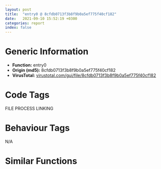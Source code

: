 ```yaml
---
layout: post
title:  "entry0 @ 8cfdb0713f3b8f9b0a5ef775f40cf182"
date:   2021-09-10 15:52:19 +0300
categories: report
index: false
---
```


# Generic Information
- **Function:** entry0
- **Origin (md5):** 8cfdb0713f3b8f9b0a5ef775f40cf182
- **VirusTotal:** [virustotal.com/gui/file/8cfdb0713f3b8f9b0a5ef775f40cf182][virustotal_ref]

# Code Tags
<span class="tag" id="FILE">FILE</span>
<span class="tag" id="PROCESS">PROCESS</span>
<span class="tag" id="LINKING">LINKING</span>


# Behaviour Tags
<span class="bhv-tag" id="na">N/A</span>

# Similar Functions
<script type="text/javascript" src="https://www.gstatic.com/charts/loader.js"></script>
<script type="text/javascript">

    google.charts.load('current', {'packages':['corechart']});
    google.charts.setOnLoadCallback(drawChart);

    function drawChart() {
    var data = new google.visualization.DataTable();
        data.addColumn('number', 'X');
        data.addColumn('number', 'Y');
        data.addColumn({type: 'string', role: 'tooltip', 'p': {'html': true}});
        data.addColumn({'type': 'string', 'role': 'style'});
        
        data.addRows([
    [-81.70813751220703, 0.7081846594810486, '<b><a href="/report/entry0@8cfdb0713f3b8f9b0a5ef775f40cf182">entry0</a><br>@8cfdb0713f3b8f9b0a5ef775f40cf182</b><br>sub esp, 0x180<br>push ebx<br>push ebp<br>push esi<br>xor ebx, ebx<br>push edi<br>mov dword[esp+0x18], ebx<br>mov dword[esp+0x10], str.Error_writing_temporary_file._Make_sure_your_temp_folder_is_valid.<br>xor esi, esi<br>mov byte[esp+0x14], 0x20<br>call dword[sym.imp.COMCTL32.dll_InitCommonControls]<br>push 0x8001<br>call dword[sym.imp.KERNEL32.dll_SetErrorMode]<br>push ebx<br>call dword[sym.imp.ole32.dll_OleInitialize]<br>push 8<br>mov dword[0x42ec18], eax<br>call fcn.00405d2e<br>mov dword[0x42eb64], eax<br>push ebx<br>lea eax, [esp+0x34]<br>push 0x160<br>push eax<br>push ebx<br>push 0x428f98<br>call dword[sym.imp.SHELL32.dll_SHGetFileInfoA]<br>push str.NSIS_Error<br>push 0x42e360<br>call fcn.00405a0c<br>call dword[sym.imp.KERNEL32.dll_GetCommandLineA]<br>mov edi, 0x434000<br>push eax<br>push edi<br>call fcn.00405a0c<br>push ebx<br>call dword[sym.imp.KERNEL32.dll_GetModuleHandleA]<br>cmp byte[0x434000], 0x22<br>mov dword[0x42eb60], eax<br>mov eax, edi<br>jne 0x40319b<br>mov byte[esp+0x14], 0x22<br>mov eax, 0x434001<br>push dword[esp+0x14]<br>push eax<br>call fcn.0040552a<br>push eax<br>call dword[sym.imp.USER32.dll_CharNextA]<br>mov dword[esp+0x1c], eax<br>jmp 0x403215<br>cmp cl, 0x20<br>jne 0x4031bd<br>inc eax<br>cmp byte[eax], 0x20<br>je 0x4031b7<br>cmp byte[eax], 0x22<br>mov byte[esp+0x14], 0x20<br>jne 0x4031cd<br>inc eax<br>mov byte[esp+0x14], 0x22<br>cmp byte[eax], 0x2f<br>jne 0x403205<br>inc eax<br>cmp byte[eax], 0x53<br>jne 0x4031e6<br>mov cl, byte[eax+1]<br>or cl, 0x20<br>cmp cl, 0x20<br>jne 0x4031e6<br>or esi, 2<br>cmp dword[eax], 0x4352434e<br>jne 0x4031fc<br>mov cl, byte[eax+4]<br>or cl, 0x20<br>cmp cl, 0x20<br>jne 0x4031fc<br>or esi, 4<br>cmp dword[eax-2], 0x3d442f20<br>je 0x40321d<br>push dword[esp+0x14]<br>push eax<br>call fcn.0040552a<br>cmp byte[eax], 0x22<br>jne 0x403215<br>inc eax<br>mov cl, byte[eax]<br>cmp cl, bl<br>jne 0x4031b2<br>jmp 0x40322e<br>mov dword[eax-2], ebx<br>add eax, 2<br>push eax<br>push 0x434400<br>call fcn.00405a0c<br>mov ebp, 0x435400<br>push ebp<br>push 0x400<br>call dword[sym.imp.KERNEL32.dll_GetTempPathA]<br>call fcn.004030c6<br>test eax, eax<br>jne 0x403268<br>push 0x3fb<br>push ebp<br>call dword[sym.imp.KERNEL32.dll_GetWindowsDirectoryA]<br>push str.Temp<br>push ebp<br>call sub.KERNEL32.dll_lstrcatA<br>call fcn.004030c6<br>test eax, eax<br>je 0x4032e6<br>push 0x435000<br>call dword[sym.imp.KERNEL32.dll_DeleteFileA]<br>push esi<br>call fcn.00402c22<br>cmp eax, ebx<br>mov dword[esp+0x10], eax<br>jne 0x4032e6<br>cmp dword[0x42eb7c], ebx<br>je 0x4032d6<br>push ebx<br>push edi<br>call fcn.0040552a<br>mov esi, eax<br>jmp 0x40329d<br>cmp dword[esi], 0x3d3f5f20<br>je 0x4032a1<br>dec esi<br>cmp esi, edi<br>jae 0x403294<br>cmp esi, edi<br>mov dword[esp+0x10], str.Error_launching_installer<br>jb 0x403311<br>mov byte[esi], bl<br>add esi, 4<br>push esi<br>call fcn.004055e0<br>test eax, eax<br>je 0x4032e6<br>push esi<br>push 0x434400<br>call fcn.00405a0c<br>push esi<br>push 0x434800<br>call fcn.00405a0c<br>mov dword[esp+0x10], ebx<br>or dword[0x42ec0c], 0xffffffff<br>call fcn.00403555<br>mov dword[esp+0x18], eax<br>call fcn.0040347b<br>call dword[sym.imp.ole32.dll_OleUninitialize]<br>cmp dword[esp+0x10], ebx<br>je 0x4033e0<br>push 0x200010<br>push dword[esp+0x14]<br>call fcn.004052cd<br>push 2<br>call dword[sym.imp.KERNEL32.dll_ExitProcess]<br>push str.nsu.tmp<br>push ebp<br>call sub.KERNEL32.dll_lstrcatA<br>mov esi, 0x434c00<br>push esi<br>push ebp<br>call dword[sym.imp.KERNEL32.dll_lstrcmpiA]<br>test eax, eax<br>je 0x4032e6<br>push ebx<br>push ebp<br>call dword[sym.imp.KERNEL32.dll_CreateDirectoryA]<br>push ebp<br>call dword[sym.imp.KERNEL32.dll_SetCurrentDirectoryA]<br>cmp byte[0x434400], bl<br>jne 0x40334f<br>push esi<br>push 0x434400<br>call fcn.00405a0c<br>push dword[esp+0x1c]<br>push section..ndata<br>call fcn.00405a0c<br>push 0x1a<br>mov word[0x42f400], 0x41<br>pop edi<br>mov esi, 0x428b98<br>mov eax, dword[0x42eb70]<br>push dword[eax+0x120]<br>push esi<br>call fcn.00405a2e<br>push esi<br>call dword[sym.imp.KERNEL32.dll_DeleteFileA]<br>cmp dword[esp+0x10], ebx<br>je 0x4033cb<br>push 1<br>push esi<br>push 0x435c00<br>call dword[sym.imp.KERNEL32.dll_CopyFileA]<br>test eax, eax<br>je 0x4033cb<br>push ebx<br>push esi<br>call fcn.0040575a<br>mov eax, dword[0x42eb70]<br>push dword[eax+0x124]<br>push esi<br>call fcn.00405a2e<br>push esi<br>call fcn.0040526c<br>cmp eax, ebx<br>je 0x4033cb<br>push eax<br>call dword[sym.imp.KERNEL32.dll_CloseHandle]<br>mov dword[esp+0x10], ebx<br>inc byte[0x42f400]<br>dec edi<br>jne 0x40336e<br>push ebx<br>push ebp<br>call fcn.0040575a<br>jmp 0x4032e6<br>cmp dword[0x42ebf4], ebx<br>je 0x403463<br>push 3<br>call fcn.00405d2e<br>push 4<br>mov ebp, eax<br>call fcn.00405d2e<br>push 5<br>mov esi, eax<br>call fcn.00405d2e<br>cmp ebp, ebx<br>mov edi, eax<br>je 0x40344f<br>cmp esi, ebx<br>je 0x40344f<br>cmp edi, ebx<br>je 0x40344f<br>lea eax, [esp+0x1c]<br>push eax<br>push 0x28<br>call dword[sym.imp.KERNEL32.dll_GetCurrentProcess]<br>push eax<br>call ebp<br>test eax, eax<br>je 0x40344f<br>lea eax, [esp+0x24]<br>push eax<br>push str.SeShutdownPrivilege<br>push ebx<br>call esi<br>push ebx<br>push ebx<br>lea eax, [esp+0x28]<br>push ebx<br>push eax<br>push ebx<br>push dword[esp+0x30]<br>mov dword[esp+0x38], 1<br>mov dword[esp+0x44], 2<br>call edi<br>push ebx<br>push 2<br>call dword[sym.imp.USER32.dll_ExitWindowsEx]<br>test eax, eax<br>jne 0x403463<br>push 9<br>call fcn.0040140b<br>mov eax, dword[0x42ec0c]<br>cmp eax, 0xffffffff<br>je 0x403471<br>mov dword[esp+0x18], eax<br>push dword[esp+0x18]<br>call dword[sym.imp.KERNEL32.dll_ExitProcess]<br><eoc> ', 'point { fill-color: #e0440e; }'],
[-29.138076782226562, 62.22945022583008, '<b><a href="/report/entry0@cce7ba37a5ac487b09e8c8d292223615">entry0</a><br>@cce7ba37a5ac487b09e8c8d292223615</b><br>sub esp, 0x180<br>push ebx<br>push ebp<br>push esi<br>xor ebx, ebx<br>push edi<br>mov dword[esp+0x18], ebx<br>mov dword[esp+0x10], str.Error_writing_temporary_file._Make_sure_your_temp_folder_is_valid.<br>xor esi, esi<br>mov byte[esp+0x14], 0x20<br>call dword[sym.imp.COMCTL32.dll_InitCommonControls]<br>push 0x8001<br>call dword[sym.imp.KERNEL32.dll_SetErrorMode]<br>push ebx<br>call dword[sym.imp.ole32.dll_OleInitialize]<br>push 8<br>mov dword[0x423f58], eax<br>call fcn.00405e88<br>mov dword[0x423ea4], eax<br>push ebx<br>lea eax, [esp+0x34]<br>push 0x160<br>push eax<br>push ebx<br>push 0x41f458<br>call dword[sym.imp.SHELL32.dll_SHGetFileInfoA]<br>push str.NSIS_Error<br>push 0x4236a0<br>call fcn.00405b66<br>call dword[sym.imp.KERNEL32.dll_GetCommandLineA]<br>mov edi, 0x429000<br>push eax<br>push edi<br>call fcn.00405b66<br>push ebx<br>call dword[sym.imp.KERNEL32.dll_GetModuleHandleA]<br>cmp byte[0x429000], 0x22<br>mov dword[0x423ea0], eax<br>mov eax, edi<br>jne 0x4032dd<br>mov byte[esp+0x14], 0x22<br>mov eax, 0x429001<br>push dword[esp+0x14]<br>push eax<br>call fcn.00405684<br>push eax<br>call dword[sym.imp.USER32.dll_CharNextA]<br>mov dword[esp+0x1c], eax<br>jmp 0x403357<br>cmp cl, 0x20<br>jne 0x4032ff<br>inc eax<br>cmp byte[eax], 0x20<br>je 0x4032f9<br>cmp byte[eax], 0x22<br>mov byte[esp+0x14], 0x20<br>jne 0x40330f<br>inc eax<br>mov byte[esp+0x14], 0x22<br>cmp byte[eax], 0x2f<br>jne 0x403347<br>inc eax<br>cmp byte[eax], 0x53<br>jne 0x403328<br>mov cl, byte[eax+1]<br>or cl, 0x20<br>cmp cl, 0x20<br>jne 0x403328<br>or esi, 2<br>cmp dword[eax], 0x4352434e<br>jne 0x40333e<br>mov cl, byte[eax+4]<br>or cl, 0x20<br>cmp cl, 0x20<br>jne 0x40333e<br>or esi, 4<br>cmp dword[eax-2], 0x3d442f20<br>je 0x40335f<br>push dword[esp+0x14]<br>push eax<br>call fcn.00405684<br>cmp byte[eax], 0x22<br>jne 0x403357<br>inc eax<br>mov cl, byte[eax]<br>cmp cl, bl<br>jne 0x4032f4<br>jmp 0x403370<br>mov dword[eax-2], ebx<br>add eax, 2<br>push eax<br>push 0x429400<br>call fcn.00405b66<br>mov ebp, 0x42a400<br>push ebp<br>push 0x400<br>call dword[sym.imp.KERNEL32.dll_GetTempPathA]<br>call fcn.00403208<br>test eax, eax<br>jne 0x4033aa<br>push 0x3fb<br>push ebp<br>call dword[sym.imp.KERNEL32.dll_GetWindowsDirectoryA]<br>push str.Temp<br>push ebp<br>call sub.KERNEL32.dll_lstrcatA<br>call fcn.00403208<br>test eax, eax<br>je 0x403428<br>push 0x42a000<br>call dword[sym.imp.KERNEL32.dll_DeleteFileA]<br>push esi<br>call fcn.00402c72<br>cmp eax, ebx<br>mov dword[esp+0x10], eax<br>jne 0x403428<br>cmp dword[0x423ebc], ebx<br>je 0x403418<br>push ebx<br>push edi<br>call fcn.00405684<br>mov esi, eax<br>jmp 0x4033df<br>cmp dword[esi], 0x3d3f5f20<br>je 0x4033e3<br>dec esi<br>cmp esi, edi<br>jae 0x4033d6<br>cmp esi, edi<br>mov dword[esp+0x10], str.Error_launching_installer<br>jb 0x403453<br>mov byte[esi], bl<br>add esi, 4<br>push esi<br>call fcn.0040573a<br>test eax, eax<br>je 0x403428<br>push esi<br>push 0x429400<br>call fcn.00405b66<br>push esi<br>push 0x429800<br>call fcn.00405b66<br>mov dword[esp+0x10], ebx<br>or dword[0x423f4c], 0xffffffff<br>call fcn.004036af<br>mov dword[esp+0x18], eax<br>call fcn.004035bd<br>call dword[sym.imp.ole32.dll_OleUninitialize]<br>cmp dword[esp+0x10], ebx<br>je 0x403522<br>push 0x200010<br>push dword[esp+0x14]<br>call fcn.00405427<br>push 2<br>call dword[sym.imp.KERNEL32.dll_ExitProcess]<br>push str.nsu.tmp<br>push ebp<br>call sub.KERNEL32.dll_lstrcatA<br>mov esi, 0x429c00<br>push esi<br>push ebp<br>call dword[sym.imp.KERNEL32.dll_lstrcmpiA]<br>test eax, eax<br>je 0x403428<br>push ebx<br>push ebp<br>call dword[sym.imp.KERNEL32.dll_CreateDirectoryA]<br>push ebp<br>call dword[sym.imp.KERNEL32.dll_SetCurrentDirectoryA]<br>cmp byte[0x429400], bl<br>jne 0x403491<br>push esi<br>push 0x429400<br>call fcn.00405b66<br>push dword[esp+0x1c]<br>push section..ndata<br>call fcn.00405b66<br>push 0x1a<br>mov word[0x424400], 0x41<br>pop edi<br>mov esi, 0x41f058<br>mov eax, dword[0x423eb0]<br>push dword[eax+0x120]<br>push esi<br>call fcn.00405b88<br>push esi<br>call dword[sym.imp.KERNEL32.dll_DeleteFileA]<br>cmp dword[esp+0x10], ebx<br>je 0x40350d<br>push 1<br>push esi<br>push 0x42ac00<br>call dword[sym.imp.KERNEL32.dll_CopyFileA]<br>test eax, eax<br>je 0x40350d<br>push ebx<br>push esi<br>call fcn.004058b4<br>mov eax, dword[0x423eb0]<br>push dword[eax+0x124]<br>push esi<br>call fcn.00405b88<br>push esi<br>call fcn.004053c6<br>cmp eax, ebx<br>je 0x40350d<br>push eax<br>call dword[sym.imp.KERNEL32.dll_CloseHandle]<br>mov dword[esp+0x10], ebx<br>inc byte[0x424400]<br>dec edi<br>jne 0x4034b0<br>push ebx<br>push ebp<br>call fcn.004058b4<br>jmp 0x403428<br>cmp dword[0x423f34], ebx<br>je 0x4035a5<br>push 3<br>call fcn.00405e88<br>push 4<br>mov ebp, eax<br>call fcn.00405e88<br>push 5<br>mov esi, eax<br>call fcn.00405e88<br>cmp ebp, ebx<br>mov edi, eax<br>je 0x403591<br>cmp esi, ebx<br>je 0x403591<br>cmp edi, ebx<br>je 0x403591<br>lea eax, [esp+0x1c]<br>push eax<br>push 0x28<br>call dword[sym.imp.KERNEL32.dll_GetCurrentProcess]<br>push eax<br>call ebp<br>test eax, eax<br>je 0x403591<br>lea eax, [esp+0x24]<br>push eax<br>push str.SeShutdownPrivilege<br>push ebx<br>call esi<br>push ebx<br>push ebx<br>lea eax, [esp+0x28]<br>push ebx<br>push eax<br>push ebx<br>push dword[esp+0x30]<br>mov dword[esp+0x38], 1<br>mov dword[esp+0x44], 2<br>call edi<br>push ebx<br>push 2<br>call dword[sym.imp.USER32.dll_ExitWindowsEx]<br>test eax, eax<br>jne 0x4035a5<br>push 9<br>call fcn.0040140b<br>mov eax, dword[0x423f4c]<br>cmp eax, 0xffffffff<br>je 0x4035b3<br>mov dword[esp+0x18], eax<br>push dword[esp+0x18]<br>call dword[sym.imp.KERNEL32.dll_ExitProcess]<br><eoc> ', 'null'],
[13.127227783203125, -6.778687000274658, '<b><a href="/report/entry0@024d69b3dfb503973cce5c1700f282aa">entry0</a><br>@024d69b3dfb503973cce5c1700f282aa</b><br>sub esp, 0x180<br>push ebx<br>push ebp<br>push esi<br>xor ebx, ebx<br>push edi<br>mov dword[esp+0x18], ebx<br>mov dword[esp+0x10], str.Error_writing_temporary_file._Make_sure_your_temp_folder_is_valid.<br>xor esi, esi<br>mov byte[esp+0x14], 0x20<br>call dword[sym.imp.COMCTL32.dll_InitCommonControls]<br>push 0x8001<br>call dword[sym.imp.KERNEL32.dll_SetErrorMode]<br>push ebx<br>call dword[sym.imp.ole32.dll_OleInitialize]<br>push 8<br>mov dword[0x423f58], eax<br>call fcn.00405e88<br>mov dword[0x423ea4], eax<br>push ebx<br>lea eax, [esp+0x34]<br>push 0x160<br>push eax<br>push ebx<br>push 0x41f458<br>call dword[sym.imp.SHELL32.dll_SHGetFileInfoA]<br>push str.NSIS_Error<br>push 0x4236a0<br>call fcn.00405b66<br>call dword[sym.imp.KERNEL32.dll_GetCommandLineA]<br>mov edi, 0x429000<br>push eax<br>push edi<br>call fcn.00405b66<br>push ebx<br>call dword[sym.imp.KERNEL32.dll_GetModuleHandleA]<br>cmp byte[0x429000], 0x22<br>mov dword[0x423ea0], eax<br>mov eax, edi<br>jne 0x4032dd<br>mov byte[esp+0x14], 0x22<br>mov eax, 0x429001<br>push dword[esp+0x14]<br>push eax<br>call fcn.00405684<br>push eax<br>call dword[sym.imp.USER32.dll_CharNextA]<br>mov dword[esp+0x1c], eax<br>jmp 0x403357<br>cmp cl, 0x20<br>jne 0x4032ff<br>inc eax<br>cmp byte[eax], 0x20<br>je 0x4032f9<br>cmp byte[eax], 0x22<br>mov byte[esp+0x14], 0x20<br>jne 0x40330f<br>inc eax<br>mov byte[esp+0x14], 0x22<br>cmp byte[eax], 0x2f<br>jne 0x403347<br>inc eax<br>cmp byte[eax], 0x53<br>jne 0x403328<br>mov cl, byte[eax+1]<br>or cl, 0x20<br>cmp cl, 0x20<br>jne 0x403328<br>or esi, 2<br>cmp dword[eax], 0x4352434e<br>jne 0x40333e<br>mov cl, byte[eax+4]<br>or cl, 0x20<br>cmp cl, 0x20<br>jne 0x40333e<br>or esi, 4<br>cmp dword[eax-2], 0x3d442f20<br>je 0x40335f<br>push dword[esp+0x14]<br>push eax<br>call fcn.00405684<br>cmp byte[eax], 0x22<br>jne 0x403357<br>inc eax<br>mov cl, byte[eax]<br>cmp cl, bl<br>jne 0x4032f4<br>jmp 0x403370<br>mov dword[eax-2], ebx<br>add eax, 2<br>push eax<br>push 0x429400<br>call fcn.00405b66<br>mov ebp, 0x42a400<br>push ebp<br>push 0x400<br>call dword[sym.imp.KERNEL32.dll_GetTempPathA]<br>call fcn.00403208<br>test eax, eax<br>jne 0x4033aa<br>push 0x3fb<br>push ebp<br>call dword[sym.imp.KERNEL32.dll_GetWindowsDirectoryA]<br>push str.Temp<br>push ebp<br>call sub.KERNEL32.dll_lstrcatA<br>call fcn.00403208<br>test eax, eax<br>je 0x403428<br>push 0x42a000<br>call dword[sym.imp.KERNEL32.dll_DeleteFileA]<br>push esi<br>call fcn.00402c72<br>cmp eax, ebx<br>mov dword[esp+0x10], eax<br>jne 0x403428<br>cmp dword[0x423ebc], ebx<br>je 0x403418<br>push ebx<br>push edi<br>call fcn.00405684<br>mov esi, eax<br>jmp 0x4033df<br>cmp dword[esi], 0x3d3f5f20<br>je 0x4033e3<br>dec esi<br>cmp esi, edi<br>jae 0x4033d6<br>cmp esi, edi<br>mov dword[esp+0x10], str.Error_launching_installer<br>jb 0x403453<br>mov byte[esi], bl<br>add esi, 4<br>push esi<br>call fcn.0040573a<br>test eax, eax<br>je 0x403428<br>push esi<br>push 0x429400<br>call fcn.00405b66<br>push esi<br>push 0x429800<br>call fcn.00405b66<br>mov dword[esp+0x10], ebx<br>or dword[0x423f4c], 0xffffffff<br>call fcn.004036af<br>mov dword[esp+0x18], eax<br>call fcn.004035bd<br>call dword[sym.imp.ole32.dll_OleUninitialize]<br>cmp dword[esp+0x10], ebx<br>je 0x403522<br>push 0x200010<br>push dword[esp+0x14]<br>call fcn.00405427<br>push 2<br>call dword[sym.imp.KERNEL32.dll_ExitProcess]<br>push str.nsu.tmp<br>push ebp<br>call sub.KERNEL32.dll_lstrcatA<br>mov esi, 0x429c00<br>push esi<br>push ebp<br>call dword[sym.imp.KERNEL32.dll_lstrcmpiA]<br>test eax, eax<br>je 0x403428<br>push ebx<br>push ebp<br>call dword[sym.imp.KERNEL32.dll_CreateDirectoryA]<br>push ebp<br>call dword[sym.imp.KERNEL32.dll_SetCurrentDirectoryA]<br>cmp byte[0x429400], bl<br>jne 0x403491<br>push esi<br>push 0x429400<br>call fcn.00405b66<br>push dword[esp+0x1c]<br>push section..ndata<br>call fcn.00405b66<br>push 0x1a<br>mov word[0x424400], 0x41<br>pop edi<br>mov esi, 0x41f058<br>mov eax, dword[0x423eb0]<br>push dword[eax+0x120]<br>push esi<br>call fcn.00405b88<br>push esi<br>call dword[sym.imp.KERNEL32.dll_DeleteFileA]<br>cmp dword[esp+0x10], ebx<br>je 0x40350d<br>push 1<br>push esi<br>push 0x42ac00<br>call dword[sym.imp.KERNEL32.dll_CopyFileA]<br>test eax, eax<br>je 0x40350d<br>push ebx<br>push esi<br>call fcn.004058b4<br>mov eax, dword[0x423eb0]<br>push dword[eax+0x124]<br>push esi<br>call fcn.00405b88<br>push esi<br>call fcn.004053c6<br>cmp eax, ebx<br>je 0x40350d<br>push eax<br>call dword[sym.imp.KERNEL32.dll_CloseHandle]<br>mov dword[esp+0x10], ebx<br>inc byte[0x424400]<br>dec edi<br>jne 0x4034b0<br>push ebx<br>push ebp<br>call fcn.004058b4<br>jmp 0x403428<br>cmp dword[0x423f34], ebx<br>je 0x4035a5<br>push 3<br>call fcn.00405e88<br>push 4<br>mov ebp, eax<br>call fcn.00405e88<br>push 5<br>mov esi, eax<br>call fcn.00405e88<br>cmp ebp, ebx<br>mov edi, eax<br>je 0x403591<br>cmp esi, ebx<br>je 0x403591<br>cmp edi, ebx<br>je 0x403591<br>lea eax, [esp+0x1c]<br>push eax<br>push 0x28<br>call dword[sym.imp.KERNEL32.dll_GetCurrentProcess]<br>push eax<br>call ebp<br>test eax, eax<br>je 0x403591<br>lea eax, [esp+0x24]<br>push eax<br>push str.SeShutdownPrivilege<br>push ebx<br>call esi<br>push ebx<br>push ebx<br>lea eax, [esp+0x28]<br>push ebx<br>push eax<br>push ebx<br>push dword[esp+0x30]<br>mov dword[esp+0x38], 1<br>mov dword[esp+0x44], 2<br>call edi<br>push ebx<br>push 2<br>call dword[sym.imp.USER32.dll_ExitWindowsEx]<br>test eax, eax<br>jne 0x4035a5<br>push 9<br>call fcn.0040140b<br>mov eax, dword[0x423f4c]<br>cmp eax, 0xffffffff<br>je 0x4035b3<br>mov dword[esp+0x18], eax<br>push dword[esp+0x18]<br>call dword[sym.imp.KERNEL32.dll_ExitProcess]<br><eoc> ', 'null'],
[-22.769399642944336, 142.90113830566406, '<b><a href="/report/entry0@88c77a55c813a535f04a021f665ec5b4">entry0</a><br>@88c77a55c813a535f04a021f665ec5b4</b><br>sub esp, 0x180<br>push ebx<br>push ebp<br>push esi<br>xor ebx, ebx<br>push edi<br>mov dword[esp+0x18], ebx<br>mov dword[esp+0x10], str.Error_writing_temporary_file._Make_sure_your_temp_folder_is_valid.<br>xor esi, esi<br>mov byte[esp+0x14], 0x20<br>call dword[sym.imp.COMCTL32.dll_InitCommonControls]<br>push 0x8001<br>call dword[sym.imp.KERNEL32.dll_SetErrorMode]<br>push ebx<br>call dword[sym.imp.ole32.dll_OleInitialize]<br>push 8<br>mov dword[0x423f38], eax<br>call fcn.00405cff<br>mov dword[0x423e84], eax<br>push ebx<br>lea eax, [esp+0x34]<br>push 0x160<br>push eax<br>push ebx<br>push 0x41f430<br>call dword[sym.imp.SHELL32.dll_SHGetFileInfoA]<br>push str.NSIS_Error<br>push 0x423680<br>call fcn.004059dd<br>call dword[sym.imp.KERNEL32.dll_GetCommandLineA]<br>mov edi, 0x429000<br>push eax<br>push edi<br>call fcn.004059dd<br>push ebx<br>call dword[sym.imp.KERNEL32.dll_GetModuleHandleA]<br>cmp byte[0x429000], 0x22<br>mov dword[0x423e80], eax<br>mov eax, edi<br>jne 0x40316c<br>mov byte[esp+0x14], 0x22<br>mov eax, 0x429001<br>push dword[esp+0x14]<br>push eax<br>call fcn.004054fb<br>push eax<br>call dword[sym.imp.USER32.dll_CharNextA]<br>mov dword[esp+0x1c], eax<br>jmp 0x4031e6<br>cmp cl, 0x20<br>jne 0x40318e<br>inc eax<br>cmp byte[eax], 0x20<br>je 0x403188<br>cmp byte[eax], 0x22<br>mov byte[esp+0x14], 0x20<br>jne 0x40319e<br>inc eax<br>mov byte[esp+0x14], 0x22<br>cmp byte[eax], 0x2f<br>jne 0x4031d6<br>inc eax<br>cmp byte[eax], 0x53<br>jne 0x4031b7<br>mov cl, byte[eax+1]<br>or cl, 0x20<br>cmp cl, 0x20<br>jne 0x4031b7<br>or esi, 2<br>cmp dword[eax], 0x4352434e<br>jne 0x4031cd<br>mov cl, byte[eax+4]<br>or cl, 0x20<br>cmp cl, 0x20<br>jne 0x4031cd<br>or esi, 4<br>cmp dword[eax-2], 0x3d442f20<br>je 0x4031ee<br>push dword[esp+0x14]<br>push eax<br>call fcn.004054fb<br>cmp byte[eax], 0x22<br>jne 0x4031e6<br>inc eax<br>mov cl, byte[eax]<br>cmp cl, bl<br>jne 0x403183<br>jmp 0x4031ff<br>mov dword[eax-2], ebx<br>add eax, 2<br>push eax<br>push 0x429400<br>call fcn.004059dd<br>mov ebp, 0x42a400<br>push ebp<br>push 0x400<br>call dword[sym.imp.KERNEL32.dll_GetTempPathA]<br>call fcn.00403097<br>test eax, eax<br>jne 0x403239<br>push 0x3fb<br>push ebp<br>call dword[sym.imp.KERNEL32.dll_GetWindowsDirectoryA]<br>push str.Temp<br>push ebp<br>call sub.KERNEL32.dll_lstrcatA<br>call fcn.00403097<br>test eax, eax<br>je 0x4032b7<br>push 0x42a000<br>call dword[sym.imp.KERNEL32.dll_DeleteFileA]<br>push esi<br>call fcn.00402c22<br>cmp eax, ebx<br>mov dword[esp+0x10], eax<br>jne 0x4032b7<br>cmp dword[0x423e9c], ebx<br>je 0x4032a7<br>push ebx<br>push edi<br>call fcn.004054fb<br>mov esi, eax<br>jmp 0x40326e<br>cmp dword[esi], 0x3d3f5f20<br>je 0x403272<br>dec esi<br>cmp esi, edi<br>jae 0x403265<br>cmp esi, edi<br>mov dword[esp+0x10], str.Error_launching_installer<br>jb 0x4032e2<br>mov byte[esi], bl<br>add esi, 4<br>push esi<br>call fcn.004055b1<br>test eax, eax<br>je 0x4032b7<br>push esi<br>push 0x429400<br>call fcn.004059dd<br>push esi<br>push 0x429800<br>call fcn.004059dd<br>mov dword[esp+0x10], ebx<br>or dword[0x423f2c], 0xffffffff<br>call fcn.00403526<br>mov dword[esp+0x18], eax<br>call fcn.0040344c<br>call dword[sym.imp.ole32.dll_OleUninitialize]<br>cmp dword[esp+0x10], ebx<br>je 0x4033b1<br>push 0x200010<br>push dword[esp+0x14]<br>call fcn.0040529e<br>push 2<br>call dword[sym.imp.KERNEL32.dll_ExitProcess]<br>push str.nsu.tmp<br>push ebp<br>call sub.KERNEL32.dll_lstrcatA<br>mov esi, 0x429c00<br>push esi<br>push ebp<br>call dword[sym.imp.KERNEL32.dll_lstrcmpiA]<br>test eax, eax<br>je 0x4032b7<br>push ebx<br>push ebp<br>call dword[sym.imp.KERNEL32.dll_CreateDirectoryA]<br>push ebp<br>call dword[sym.imp.KERNEL32.dll_SetCurrentDirectoryA]<br>cmp byte[0x429400], bl<br>jne 0x403320<br>push esi<br>push 0x429400<br>call fcn.004059dd<br>push dword[esp+0x1c]<br>push section..ndata<br>call fcn.004059dd<br>push 0x1a<br>mov word[0x424400], 0x41<br>pop edi<br>mov esi, 0x41f030<br>mov eax, dword[0x423e90]<br>push dword[eax+0x120]<br>push esi<br>call fcn.004059ff<br>push esi<br>call dword[sym.imp.KERNEL32.dll_DeleteFileA]<br>cmp dword[esp+0x10], ebx<br>je 0x40339c<br>push 1<br>push esi<br>push 0x42ac00<br>call dword[sym.imp.KERNEL32.dll_CopyFileA]<br>test eax, eax<br>je 0x40339c<br>push ebx<br>push esi<br>call fcn.0040572b<br>mov eax, dword[0x423e90]<br>push dword[eax+0x124]<br>push esi<br>call fcn.004059ff<br>push esi<br>call fcn.0040523d<br>cmp eax, ebx<br>je 0x40339c<br>push eax<br>call dword[sym.imp.KERNEL32.dll_CloseHandle]<br>mov dword[esp+0x10], ebx<br>inc byte[0x424400]<br>dec edi<br>jne 0x40333f<br>push ebx<br>push ebp<br>call fcn.0040572b<br>jmp 0x4032b7<br>cmp dword[0x423f14], ebx<br>je 0x403434<br>push 3<br>call fcn.00405cff<br>push 4<br>mov ebp, eax<br>call fcn.00405cff<br>push 5<br>mov esi, eax<br>call fcn.00405cff<br>cmp ebp, ebx<br>mov edi, eax<br>je 0x403420<br>cmp esi, ebx<br>je 0x403420<br>cmp edi, ebx<br>je 0x403420<br>lea eax, [esp+0x1c]<br>push eax<br>push 0x28<br>call dword[sym.imp.KERNEL32.dll_GetCurrentProcess]<br>push eax<br>call ebp<br>test eax, eax<br>je 0x403420<br>lea eax, [esp+0x24]<br>push eax<br>push str.SeShutdownPrivilege<br>push ebx<br>call esi<br>push ebx<br>push ebx<br>lea eax, [esp+0x28]<br>push ebx<br>push eax<br>push ebx<br>push dword[esp+0x30]<br>mov dword[esp+0x38], 1<br>mov dword[esp+0x44], 2<br>call edi<br>push ebx<br>push 2<br>call dword[sym.imp.USER32.dll_ExitWindowsEx]<br>test eax, eax<br>jne 0x403434<br>push 9<br>call fcn.0040140b<br>mov eax, dword[0x423f2c]<br>cmp eax, 0xffffffff<br>je 0x403442<br>mov dword[esp+0x18], eax<br>push dword[esp+0x18]<br>call dword[sym.imp.KERNEL32.dll_ExitProcess]<br><eoc> ', 'null'],
[49.55325698852539, 81.10150146484375, '<b><a href="/report/entry0@3a780067b4fcdbc523bd6f0e3b89f181">entry0</a><br>@3a780067b4fcdbc523bd6f0e3b89f181</b><br>sub esp, 0x180<br>push ebx<br>push ebp<br>push esi<br>xor ebx, ebx<br>push edi<br>mov dword[esp+0x18], ebx<br>mov dword[esp+0x10], str.Error_writing_temporary_file._Make_sure_your_temp_folder_is_valid.<br>xor esi, esi<br>mov byte[esp+0x14], 0x20<br>call dword[sym.imp.COMCTL32.dll_InitCommonControls]<br>push 0x8001<br>call dword[sym.imp.KERNEL32.dll_SetErrorMode]<br>push ebx<br>call dword[sym.imp.ole32.dll_OleInitialize]<br>push 8<br>mov dword[0x423f58], eax<br>call fcn.00405e88<br>mov dword[0x423ea4], eax<br>push ebx<br>lea eax, [esp+0x34]<br>push 0x160<br>push eax<br>push ebx<br>push 0x41f458<br>call dword[sym.imp.SHELL32.dll_SHGetFileInfoA]<br>push str.NSIS_Error<br>push 0x4236a0<br>call fcn.00405b66<br>call dword[sym.imp.KERNEL32.dll_GetCommandLineA]<br>mov edi, 0x429000<br>push eax<br>push edi<br>call fcn.00405b66<br>push ebx<br>call dword[sym.imp.KERNEL32.dll_GetModuleHandleA]<br>cmp byte[0x429000], 0x22<br>mov dword[0x423ea0], eax<br>mov eax, edi<br>jne 0x4032dd<br>mov byte[esp+0x14], 0x22<br>mov eax, 0x429001<br>push dword[esp+0x14]<br>push eax<br>call fcn.00405684<br>push eax<br>call dword[sym.imp.USER32.dll_CharNextA]<br>mov dword[esp+0x1c], eax<br>jmp 0x403357<br>cmp cl, 0x20<br>jne 0x4032ff<br>inc eax<br>cmp byte[eax], 0x20<br>je 0x4032f9<br>cmp byte[eax], 0x22<br>mov byte[esp+0x14], 0x20<br>jne 0x40330f<br>inc eax<br>mov byte[esp+0x14], 0x22<br>cmp byte[eax], 0x2f<br>jne 0x403347<br>inc eax<br>cmp byte[eax], 0x53<br>jne 0x403328<br>mov cl, byte[eax+1]<br>or cl, 0x20<br>cmp cl, 0x20<br>jne 0x403328<br>or esi, 2<br>cmp dword[eax], 0x4352434e<br>jne 0x40333e<br>mov cl, byte[eax+4]<br>or cl, 0x20<br>cmp cl, 0x20<br>jne 0x40333e<br>or esi, 4<br>cmp dword[eax-2], 0x3d442f20<br>je 0x40335f<br>push dword[esp+0x14]<br>push eax<br>call fcn.00405684<br>cmp byte[eax], 0x22<br>jne 0x403357<br>inc eax<br>mov cl, byte[eax]<br>cmp cl, bl<br>jne 0x4032f4<br>jmp 0x403370<br>mov dword[eax-2], ebx<br>add eax, 2<br>push eax<br>push 0x429400<br>call fcn.00405b66<br>mov ebp, 0x42a400<br>push ebp<br>push 0x400<br>call dword[sym.imp.KERNEL32.dll_GetTempPathA]<br>call fcn.00403208<br>test eax, eax<br>jne 0x4033aa<br>push 0x3fb<br>push ebp<br>call dword[sym.imp.KERNEL32.dll_GetWindowsDirectoryA]<br>push str.Temp<br>push ebp<br>call sub.KERNEL32.dll_lstrcatA<br>call fcn.00403208<br>test eax, eax<br>je 0x403428<br>push 0x42a000<br>call dword[sym.imp.KERNEL32.dll_DeleteFileA]<br>push esi<br>call fcn.00402c72<br>cmp eax, ebx<br>mov dword[esp+0x10], eax<br>jne 0x403428<br>cmp dword[0x423ebc], ebx<br>je 0x403418<br>push ebx<br>push edi<br>call fcn.00405684<br>mov esi, eax<br>jmp 0x4033df<br>cmp dword[esi], 0x3d3f5f20<br>je 0x4033e3<br>dec esi<br>cmp esi, edi<br>jae 0x4033d6<br>cmp esi, edi<br>mov dword[esp+0x10], str.Error_launching_installer<br>jb 0x403453<br>mov byte[esi], bl<br>add esi, 4<br>push esi<br>call fcn.0040573a<br>test eax, eax<br>je 0x403428<br>push esi<br>push 0x429400<br>call fcn.00405b66<br>push esi<br>push 0x429800<br>call fcn.00405b66<br>mov dword[esp+0x10], ebx<br>or dword[0x423f4c], 0xffffffff<br>call fcn.004036af<br>mov dword[esp+0x18], eax<br>call fcn.004035bd<br>call dword[sym.imp.ole32.dll_OleUninitialize]<br>cmp dword[esp+0x10], ebx<br>je 0x403522<br>push 0x200010<br>push dword[esp+0x14]<br>call fcn.00405427<br>push 2<br>call dword[sym.imp.KERNEL32.dll_ExitProcess]<br>push str.nsu.tmp<br>push ebp<br>call sub.KERNEL32.dll_lstrcatA<br>mov esi, 0x429c00<br>push esi<br>push ebp<br>call dword[sym.imp.KERNEL32.dll_lstrcmpiA]<br>test eax, eax<br>je 0x403428<br>push ebx<br>push ebp<br>call dword[sym.imp.KERNEL32.dll_CreateDirectoryA]<br>push ebp<br>call dword[sym.imp.KERNEL32.dll_SetCurrentDirectoryA]<br>cmp byte[0x429400], bl<br>jne 0x403491<br>push esi<br>push 0x429400<br>call fcn.00405b66<br>push dword[esp+0x1c]<br>push section..ndata<br>call fcn.00405b66<br>push 0x1a<br>mov word[0x424400], 0x41<br>pop edi<br>mov esi, 0x41f058<br>mov eax, dword[0x423eb0]<br>push dword[eax+0x120]<br>push esi<br>call fcn.00405b88<br>push esi<br>call dword[sym.imp.KERNEL32.dll_DeleteFileA]<br>cmp dword[esp+0x10], ebx<br>je 0x40350d<br>push 1<br>push esi<br>push 0x42ac00<br>call dword[sym.imp.KERNEL32.dll_CopyFileA]<br>test eax, eax<br>je 0x40350d<br>push ebx<br>push esi<br>call fcn.004058b4<br>mov eax, dword[0x423eb0]<br>push dword[eax+0x124]<br>push esi<br>call fcn.00405b88<br>push esi<br>call fcn.004053c6<br>cmp eax, ebx<br>je 0x40350d<br>push eax<br>call dword[sym.imp.KERNEL32.dll_CloseHandle]<br>mov dword[esp+0x10], ebx<br>inc byte[0x424400]<br>dec edi<br>jne 0x4034b0<br>push ebx<br>push ebp<br>call fcn.004058b4<br>jmp 0x403428<br>cmp dword[0x423f34], ebx<br>je 0x4035a5<br>push 3<br>call fcn.00405e88<br>push 4<br>mov ebp, eax<br>call fcn.00405e88<br>push 5<br>mov esi, eax<br>call fcn.00405e88<br>cmp ebp, ebx<br>mov edi, eax<br>je 0x403591<br>cmp esi, ebx<br>je 0x403591<br>cmp edi, ebx<br>je 0x403591<br>lea eax, [esp+0x1c]<br>push eax<br>push 0x28<br>call dword[sym.imp.KERNEL32.dll_GetCurrentProcess]<br>push eax<br>call ebp<br>test eax, eax<br>je 0x403591<br>lea eax, [esp+0x24]<br>push eax<br>push str.SeShutdownPrivilege<br>push ebx<br>call esi<br>push ebx<br>push ebx<br>lea eax, [esp+0x28]<br>push ebx<br>push eax<br>push ebx<br>push dword[esp+0x30]<br>mov dword[esp+0x38], 1<br>mov dword[esp+0x44], 2<br>call edi<br>push ebx<br>push 2<br>call dword[sym.imp.USER32.dll_ExitWindowsEx]<br>test eax, eax<br>jne 0x4035a5<br>push 9<br>call fcn.0040140b<br>mov eax, dword[0x423f4c]<br>cmp eax, 0xffffffff<br>je 0x4035b3<br>mov dword[esp+0x18], eax<br>push dword[esp+0x18]<br>call dword[sym.imp.KERNEL32.dll_ExitProcess]<br><eoc> ', 'null'],
[-103.89331817626953, 93.21544647216797, '<b><a href="/report/entry0@983fe9598b69120a048e4bbfe8d8764c">entry0</a><br>@983fe9598b69120a048e4bbfe8d8764c</b><br>sub esp, 0x180<br>push ebx<br>push ebp<br>push esi<br>xor ebx, ebx<br>push edi<br>mov dword[esp+0x18], ebx<br>mov dword[esp+0x10], str.Error_writing_temporary_file._Make_sure_your_temp_folder_is_valid.<br>xor esi, esi<br>mov byte[esp+0x14], 0x20<br>call dword[sym.imp.COMCTL32.dll_InitCommonControls]<br>push 0x8001<br>call dword[sym.imp.KERNEL32.dll_SetErrorMode]<br>push ebx<br>call dword[sym.imp.ole32.dll_OleInitialize]<br>push 8<br>mov dword[0x423f58], eax<br>call fcn.00405e88<br>mov dword[0x423ea4], eax<br>push ebx<br>lea eax, [esp+0x34]<br>push 0x160<br>push eax<br>push ebx<br>push 0x41f458<br>call dword[sym.imp.SHELL32.dll_SHGetFileInfoA]<br>push str.NSIS_Error<br>push 0x4236a0<br>call fcn.00405b66<br>call dword[sym.imp.KERNEL32.dll_GetCommandLineA]<br>mov edi, 0x429000<br>push eax<br>push edi<br>call fcn.00405b66<br>push ebx<br>call dword[sym.imp.KERNEL32.dll_GetModuleHandleA]<br>cmp byte[0x429000], 0x22<br>mov dword[0x423ea0], eax<br>mov eax, edi<br>jne 0x4032dd<br>mov byte[esp+0x14], 0x22<br>mov eax, 0x429001<br>push dword[esp+0x14]<br>push eax<br>call fcn.00405684<br>push eax<br>call dword[sym.imp.USER32.dll_CharNextA]<br>mov dword[esp+0x1c], eax<br>jmp 0x403357<br>cmp cl, 0x20<br>jne 0x4032ff<br>inc eax<br>cmp byte[eax], 0x20<br>je 0x4032f9<br>cmp byte[eax], 0x22<br>mov byte[esp+0x14], 0x20<br>jne 0x40330f<br>inc eax<br>mov byte[esp+0x14], 0x22<br>cmp byte[eax], 0x2f<br>jne 0x403347<br>inc eax<br>cmp byte[eax], 0x53<br>jne 0x403328<br>mov cl, byte[eax+1]<br>or cl, 0x20<br>cmp cl, 0x20<br>jne 0x403328<br>or esi, 2<br>cmp dword[eax], 0x4352434e<br>jne 0x40333e<br>mov cl, byte[eax+4]<br>or cl, 0x20<br>cmp cl, 0x20<br>jne 0x40333e<br>or esi, 4<br>cmp dword[eax-2], 0x3d442f20<br>je 0x40335f<br>push dword[esp+0x14]<br>push eax<br>call fcn.00405684<br>cmp byte[eax], 0x22<br>jne 0x403357<br>inc eax<br>mov cl, byte[eax]<br>cmp cl, bl<br>jne 0x4032f4<br>jmp 0x403370<br>mov dword[eax-2], ebx<br>add eax, 2<br>push eax<br>push 0x429400<br>call fcn.00405b66<br>mov ebp, 0x42a400<br>push ebp<br>push 0x400<br>call dword[sym.imp.KERNEL32.dll_GetTempPathA]<br>call fcn.00403208<br>test eax, eax<br>jne 0x4033aa<br>push 0x3fb<br>push ebp<br>call dword[sym.imp.KERNEL32.dll_GetWindowsDirectoryA]<br>push str.Temp<br>push ebp<br>call sub.KERNEL32.dll_lstrcatA<br>call fcn.00403208<br>test eax, eax<br>je 0x403428<br>push 0x42a000<br>call dword[sym.imp.KERNEL32.dll_DeleteFileA]<br>push esi<br>call fcn.00402c72<br>cmp eax, ebx<br>mov dword[esp+0x10], eax<br>jne 0x403428<br>cmp dword[0x423ebc], ebx<br>je 0x403418<br>push ebx<br>push edi<br>call fcn.00405684<br>mov esi, eax<br>jmp 0x4033df<br>cmp dword[esi], 0x3d3f5f20<br>je 0x4033e3<br>dec esi<br>cmp esi, edi<br>jae 0x4033d6<br>cmp esi, edi<br>mov dword[esp+0x10], str.Error_launching_installer<br>jb 0x403453<br>mov byte[esi], bl<br>add esi, 4<br>push esi<br>call fcn.0040573a<br>test eax, eax<br>je 0x403428<br>push esi<br>push 0x429400<br>call fcn.00405b66<br>push esi<br>push 0x429800<br>call fcn.00405b66<br>mov dword[esp+0x10], ebx<br>or dword[0x423f4c], 0xffffffff<br>call fcn.004036af<br>mov dword[esp+0x18], eax<br>call fcn.004035bd<br>call dword[sym.imp.ole32.dll_OleUninitialize]<br>cmp dword[esp+0x10], ebx<br>je 0x403522<br>push 0x200010<br>push dword[esp+0x14]<br>call fcn.00405427<br>push 2<br>call dword[sym.imp.KERNEL32.dll_ExitProcess]<br>push str.nsu.tmp<br>push ebp<br>call sub.KERNEL32.dll_lstrcatA<br>mov esi, 0x429c00<br>push esi<br>push ebp<br>call dword[sym.imp.KERNEL32.dll_lstrcmpiA]<br>test eax, eax<br>je 0x403428<br>push ebx<br>push ebp<br>call dword[sym.imp.KERNEL32.dll_CreateDirectoryA]<br>push ebp<br>call dword[sym.imp.KERNEL32.dll_SetCurrentDirectoryA]<br>cmp byte[0x429400], bl<br>jne 0x403491<br>push esi<br>push 0x429400<br>call fcn.00405b66<br>push dword[esp+0x1c]<br>push section..ndata<br>call fcn.00405b66<br>push 0x1a<br>mov word[0x424400], 0x41<br>pop edi<br>mov esi, 0x41f058<br>mov eax, dword[0x423eb0]<br>push dword[eax+0x120]<br>push esi<br>call fcn.00405b88<br>push esi<br>call dword[sym.imp.KERNEL32.dll_DeleteFileA]<br>cmp dword[esp+0x10], ebx<br>je 0x40350d<br>push 1<br>push esi<br>push 0x42ac00<br>call dword[sym.imp.KERNEL32.dll_CopyFileA]<br>test eax, eax<br>je 0x40350d<br>push ebx<br>push esi<br>call fcn.004058b4<br>mov eax, dword[0x423eb0]<br>push dword[eax+0x124]<br>push esi<br>call fcn.00405b88<br>push esi<br>call fcn.004053c6<br>cmp eax, ebx<br>je 0x40350d<br>push eax<br>call dword[sym.imp.KERNEL32.dll_CloseHandle]<br>mov dword[esp+0x10], ebx<br>inc byte[0x424400]<br>dec edi<br>jne 0x4034b0<br>push ebx<br>push ebp<br>call fcn.004058b4<br>jmp 0x403428<br>cmp dword[0x423f34], ebx<br>je 0x4035a5<br>push 3<br>call fcn.00405e88<br>push 4<br>mov ebp, eax<br>call fcn.00405e88<br>push 5<br>mov esi, eax<br>call fcn.00405e88<br>cmp ebp, ebx<br>mov edi, eax<br>je 0x403591<br>cmp esi, ebx<br>je 0x403591<br>cmp edi, ebx<br>je 0x403591<br>lea eax, [esp+0x1c]<br>push eax<br>push 0x28<br>call dword[sym.imp.KERNEL32.dll_GetCurrentProcess]<br>push eax<br>call ebp<br>test eax, eax<br>je 0x403591<br>lea eax, [esp+0x24]<br>push eax<br>push str.SeShutdownPrivilege<br>push ebx<br>call esi<br>push ebx<br>push ebx<br>lea eax, [esp+0x28]<br>push ebx<br>push eax<br>push ebx<br>push dword[esp+0x30]<br>mov dword[esp+0x38], 1<br>mov dword[esp+0x44], 2<br>call edi<br>push ebx<br>push 2<br>call dword[sym.imp.USER32.dll_ExitWindowsEx]<br>test eax, eax<br>jne 0x4035a5<br>push 9<br>call fcn.0040140b<br>mov eax, dword[0x423f4c]<br>cmp eax, 0xffffffff<br>je 0x4035b3<br>mov dword[esp+0x18], eax<br>push dword[esp+0x18]<br>call dword[sym.imp.KERNEL32.dll_ExitProcess]<br><eoc> ', 'null'],

        ]);

    var options = {
        title: 'Similarity Plot',
        legend: 'none',
        colors: ['#dedbd9', '#e6693e', '#ec8f6e', '#f3b49f', '#f6c7b6'],
        tooltip: {isHtml: true, trigger: 'both'},
        explorer: {
        actions: ["dragToZoom", "rightClickToReset"],
        },
        chartArea: {
        width: '80%',
        height: '80%'
        },
        width: '100%',
        height: '100%'
    };

    var chart = new google.visualization.ScatterChart(document.getElementById('chart_div'));

    chart.draw(data, options);
    }
    
</script>


<div id="chart_div" style="width: 100%px; height: 100%;"></div>

# Disassembled Code
{% highlight nasm %}

sub esp, 0x180
push ebx
push ebp
push esi
xor ebx, ebx
push edi
mov dword[esp+0x18], ebx
mov dword[esp+0x10], str.Error_writing_temporary_file._Make_sure_your_temp_folder_is_valid.
xor esi, esi
mov byte[esp+0x14], 0x20
call dword[sym.imp.COMCTL32.dll_InitCommonControls]
push 0x8001
call dword[sym.imp.KERNEL32.dll_SetErrorMode]
push ebx
call dword[sym.imp.ole32.dll_OleInitialize]
push 8
mov dword[0x42ec18], eax
call fcn.00405d2e
mov dword[0x42eb64], eax
push ebx
lea eax, [esp+0x34]
push 0x160
push eax
push ebx
push 0x428f98
call dword[sym.imp.SHELL32.dll_SHGetFileInfoA]
push str.NSIS_Error
push 0x42e360
call fcn.00405a0c
call dword[sym.imp.KERNEL32.dll_GetCommandLineA]
mov edi, 0x434000
push eax
push edi
call fcn.00405a0c
push ebx
call dword[sym.imp.KERNEL32.dll_GetModuleHandleA]
cmp byte[0x434000], 0x22
mov dword[0x42eb60], eax
mov eax, edi
jne 0x40319b
mov byte[esp+0x14], 0x22
mov eax, 0x434001
push dword[esp+0x14]
push eax
call fcn.0040552a
push eax
call dword[sym.imp.USER32.dll_CharNextA]
mov dword[esp+0x1c], eax
jmp 0x403215
cmp cl, 0x20
jne 0x4031bd
inc eax
cmp byte[eax], 0x20
je 0x4031b7
cmp byte[eax], 0x22
mov byte[esp+0x14], 0x20
jne 0x4031cd
inc eax
mov byte[esp+0x14], 0x22
cmp byte[eax], 0x2f
jne 0x403205
inc eax
cmp byte[eax], 0x53
jne 0x4031e6
mov cl, byte[eax+1]
or cl, 0x20
cmp cl, 0x20
jne 0x4031e6
or esi, 2
cmp dword[eax], 0x4352434e
jne 0x4031fc
mov cl, byte[eax+4]
or cl, 0x20
cmp cl, 0x20
jne 0x4031fc
or esi, 4
cmp dword[eax-2], 0x3d442f20
je 0x40321d
push dword[esp+0x14]
push eax
call fcn.0040552a
cmp byte[eax], 0x22
jne 0x403215
inc eax
mov cl, byte[eax]
cmp cl, bl
jne 0x4031b2
jmp 0x40322e
mov dword[eax-2], ebx
add eax, 2
push eax
push 0x434400
call fcn.00405a0c
mov ebp, 0x435400
push ebp
push 0x400
call dword[sym.imp.KERNEL32.dll_GetTempPathA]
call fcn.004030c6
test eax, eax
jne 0x403268
push 0x3fb
push ebp
call dword[sym.imp.KERNEL32.dll_GetWindowsDirectoryA]
push str.Temp
push ebp
call sub.KERNEL32.dll_lstrcatA
call fcn.004030c6
test eax, eax
je 0x4032e6
push 0x435000
call dword[sym.imp.KERNEL32.dll_DeleteFileA]
push esi
call fcn.00402c22
cmp eax, ebx
mov dword[esp+0x10], eax
jne 0x4032e6
cmp dword[0x42eb7c], ebx
je 0x4032d6
push ebx
push edi
call fcn.0040552a
mov esi, eax
jmp 0x40329d
cmp dword[esi], 0x3d3f5f20
je 0x4032a1
dec esi
cmp esi, edi
jae 0x403294
cmp esi, edi
mov dword[esp+0x10], str.Error_launching_installer
jb 0x403311
mov byte[esi], bl
add esi, 4
push esi
call fcn.004055e0
test eax, eax
je 0x4032e6
push esi
push 0x434400
call fcn.00405a0c
push esi
push 0x434800
call fcn.00405a0c
mov dword[esp+0x10], ebx
or dword[0x42ec0c], 0xffffffff
call fcn.00403555
mov dword[esp+0x18], eax
call fcn.0040347b
call dword[sym.imp.ole32.dll_OleUninitialize]
cmp dword[esp+0x10], ebx
je 0x4033e0
push 0x200010
push dword[esp+0x14]
call fcn.004052cd
push 2
call dword[sym.imp.KERNEL32.dll_ExitProcess]
push str.nsu.tmp
push ebp
call sub.KERNEL32.dll_lstrcatA
mov esi, 0x434c00
push esi
push ebp
call dword[sym.imp.KERNEL32.dll_lstrcmpiA]
test eax, eax
je 0x4032e6
push ebx
push ebp
call dword[sym.imp.KERNEL32.dll_CreateDirectoryA]
push ebp
call dword[sym.imp.KERNEL32.dll_SetCurrentDirectoryA]
cmp byte[0x434400], bl
jne 0x40334f
push esi
push 0x434400
call fcn.00405a0c
push dword[esp+0x1c]
push section..ndata
call fcn.00405a0c
push 0x1a
mov word[0x42f400], 0x41
pop edi
mov esi, 0x428b98
mov eax, dword[0x42eb70]
push dword[eax+0x120]
push esi
call fcn.00405a2e
push esi
call dword[sym.imp.KERNEL32.dll_DeleteFileA]
cmp dword[esp+0x10], ebx
je 0x4033cb
push 1
push esi
push 0x435c00
call dword[sym.imp.KERNEL32.dll_CopyFileA]
test eax, eax
je 0x4033cb
push ebx
push esi
call fcn.0040575a
mov eax, dword[0x42eb70]
push dword[eax+0x124]
push esi
call fcn.00405a2e
push esi
call fcn.0040526c
cmp eax, ebx
je 0x4033cb
push eax
call dword[sym.imp.KERNEL32.dll_CloseHandle]
mov dword[esp+0x10], ebx
inc byte[0x42f400]
dec edi
jne 0x40336e
push ebx
push ebp
call fcn.0040575a
jmp 0x4032e6
cmp dword[0x42ebf4], ebx
je 0x403463
push 3
call fcn.00405d2e
push 4
mov ebp, eax
call fcn.00405d2e
push 5
mov esi, eax
call fcn.00405d2e
cmp ebp, ebx
mov edi, eax
je 0x40344f
cmp esi, ebx
je 0x40344f
cmp edi, ebx
je 0x40344f
lea eax, [esp+0x1c]
push eax
push 0x28
call dword[sym.imp.KERNEL32.dll_GetCurrentProcess]
push eax
call ebp
test eax, eax
je 0x40344f
lea eax, [esp+0x24]
push eax
push str.SeShutdownPrivilege
push ebx
call esi
push ebx
push ebx
lea eax, [esp+0x28]
push ebx
push eax
push ebx
push dword[esp+0x30]
mov dword[esp+0x38], 1
mov dword[esp+0x44], 2
call edi
push ebx
push 2
call dword[sym.imp.USER32.dll_ExitWindowsEx]
test eax, eax
jne 0x403463
push 9
call fcn.0040140b
mov eax, dword[0x42ec0c]
cmp eax, 0xffffffff
je 0x403471
mov dword[esp+0x18], eax
push dword[esp+0x18]
call dword[sym.imp.KERNEL32.dll_ExitProcess]

{% endhighlight %}

[virustotal_ref]: https://www.virustotal.com/gui/file/8cfdb0713f3b8f9b0a5ef775f40cf182